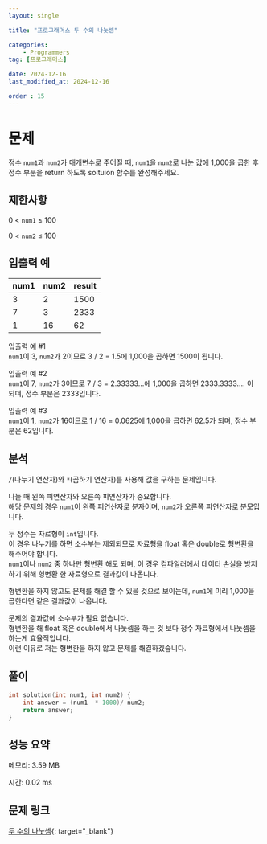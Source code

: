```yaml
---
layout: single

title: "프로그래머스 두 수의 나눗셈"

categories:
    - Programmers
tag: [프로그래머스]

date: 2024-12-16
last_modified_at: 2024-12-16

order : 15
---
```


# 문제

정수 `num1`과 `num2`가 매개변수로 주어질 때, `num1`을 `num2`로 나눈 값에 1,000을 곱한 후 정수 부분을 return 하도록 soltuion 함수를 완성해주세요.

## 제한사항

0 < `num1` ≤ 100

0 < `num2` ≤ 100

## 입출력 예

|num1|num2|result|
|---|---|---|
|3|2|1500|
|7|3|2333|
|1|16|62|

입출력 예 #1  
`num1`이 3, `num2`가 2이므로 3 / 2 = 1.5에 1,000을 곱하면 1500이 됩니다.

입출력 예 #2  
`num1`이 7, `num2`가 3이므로 7 / 3 = 2.33333...에 1,000을 곱하면 2333.3333.... 이 되며, 정수 부분은 2333입니다.

입출력 예 #3  
`num1`이 1, `num2`가 16이므로 1 / 16 = 0.0625에 1,000을 곱하면 62.5가 되며, 정수 부분은 62입니다.

## 분석

`/`(나누기 연산자)와 `*`(곱하기 연산자)를 사용해 값을 구하는 문제입니다.

나눌 때 왼쪽 피연산자와 오른쪽 피연산자가 중요합니다.  
해당 문제의 경우 `num1`이 왼쪽 피연산자로 분자이며, `num2`가 오른쪽 피연산자로 분모입니다.

두 정수는 자료형이 `int`입니다.  
이 경우 나누기를 하면 소수부는 제외되므로 자료형을 float 혹은 double로 형변환을 해주어야 합니다.  
`num1`이나 `num2` 중 하나만 형변환 해도 되며, 이 경우 컴파일러에서 데이터 손실을 방지하기 위해 형변환 한 자료형으로 결과값이 나옵니다.

형변환을 하지 않고도 문제를 해결 할 수 있을 것으로 보이는데, `num1`에 미리 1,000을 곱한다면 같은 결과값이 나옵니다.  

문제의 결과값에 소수부가 필요 없습니다.  
형변환을 해 float 혹은 double에서 나눗셈을 하는 것 보다 정수 자료형에서 나눗셈을 하는게 효율적입니다.  
이런 이유로 저는 형변환을 하지 않고 문제를 해결하겠습니다.

## 풀이

```cpp
int solution(int num1, int num2) {
    int answer = (num1  * 1000)/ num2;
    return answer;
}
```

## 성능 요약

메모리: 3.59 MB

시간: 0.02 ms

## 문제 링크

[두 수의 나눗셈](https://school.programmers.co.kr/learn/courses/30/lessons/120806){: target="_blank"}
